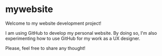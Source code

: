 # mywebsite
Welcome to my website development project!

I am using GitHub to develop my personal website.
By doing so, I'm also experimenting how to use GitHub for my work as a UX designer.

Please, feel free to share any thought!

